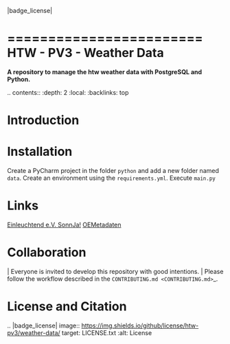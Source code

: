 |badge_license|

========================
HTW - PV3 - Weather Data
========================

**A repository to manage the htw weather data with PostgreSQL and Python.**

.. contents::
    :depth: 2
    :local:
    :backlinks: top

Introduction
============


Installation
============
Create a PyCharm project in the folder `python` and add a new folder named `data`.
Create an environment using the `requirements.yml`.
Execute `main.py`

Links
=====
[Einleuchtend e.V. SonnJa!](http://einleuchtend.org/sonn-ja/das-projekt/)
[OEMetadaten](https://github.com/OpenEnergyPlatform/oemetadata/)

Collaboration
=============
| Everyone is invited to develop this repository with good intentions.
| Please follow the workflow described in the `CONTRIBUTING.md <CONTRIBUTING.md>`_.

License and Citation
====================

.. |badge_license| image:: https://img.shields.io/github/license/htw-pv3/weather-data/
    target: LICENSE.txt
    :alt: License
